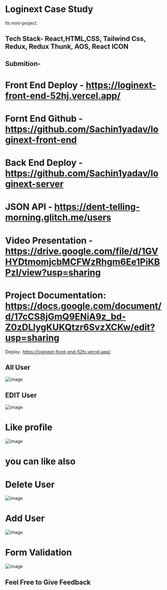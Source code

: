 # Loginext Case Study

 Its mini-project.
 ## Tech Stack- React,HTML,CSS, Tailwind Css, Redux, Redux Thunk, AOS, React ICON
## Submition-
# Front End  Deploy - https://loginext-front-end-52hj.vercel.app/
# Fornt End Github - https://github.com/Sachin1yadav/loginext-front-end
# Back End Deploy - https://github.com/Sachin1yadav/loginext-server
# JSON API - https://dent-telling-morning.glitch.me/users
# Video Presentation - https://drive.google.com/file/d/1GVHYDtmomjcbMCFWzRhgm6Ee1PiKBPzI/view?usp=sharing
# Project Documentation: https://docs.google.com/document/d/17cCS8jGmQ9ENiA9z_bd-Z0zDLlygKUKQtzr6SvzXCKw/edit?usp=sharing
 Deploy- https://loginext-front-end-52hj.vercel.app/
## All User
 ![image](https://github.com/Sachin1yadav/loginext-front-end/assets/107467689/cf69de51-013b-4e90-b215-54c1c71d1c06)

## EDIT User
![image](https://github.com/Sachin1yadav/loginext-front-end/assets/107467689/85e3dee3-f4c4-4254-8ab9-9f3fdaa76572)
# Like profile
![image](https://github.com/Sachin1yadav/loginext-front-end/assets/107467689/6b0154df-5412-4279-9bc4-b1a432285043)

# you can like also
# Delete User
![image](https://github.com/Sachin1yadav/loginext-front-end/assets/107467689/01c93dfa-e4bc-4459-a66f-8a9977bdea65)

# Add User 
![image](https://github.com/Sachin1yadav/loginext-front-end/assets/107467689/0af6216d-7134-4b38-b6c6-b9facfdeb962)
# Form Validation 
![image](https://github.com/Sachin1yadav/loginext-front-end/assets/107467689/9bc87e03-a0c3-4658-91ff-8327aad2cdfb)


## Feel Free to Give Feedback



